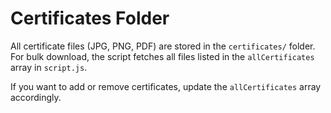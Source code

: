 # Certificates Folder

All certificate files (JPG, PNG, PDF) are stored in the `certificates/` folder. For bulk download, the script fetches all files listed in the `allCertificates` array in `script.js`.

If you want to add or remove certificates, update the `allCertificates` array accordingly.
